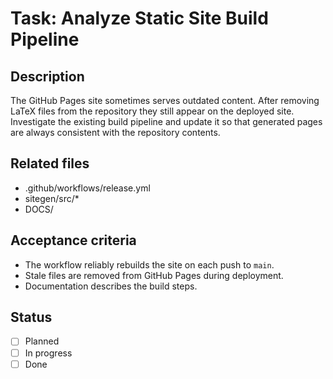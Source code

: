 # Task: Analyze Static Site Build Pipeline

## Description
The GitHub Pages site sometimes serves outdated content. After removing LaTeX files from the repository they still appear on the deployed site.
Investigate the existing build pipeline and update it so that generated pages are always consistent with the repository contents.

## Related files
- .github/workflows/release.yml
- sitegen/src/*
- DOCS/

## Acceptance criteria
- The workflow reliably rebuilds the site on each push to `main`.
- Stale files are removed from GitHub Pages during deployment.
- Documentation describes the build steps.

## Status
- [ ] Planned
- [ ] In progress
- [ ] Done
